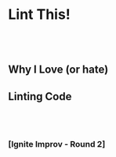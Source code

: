 
# Lint This!
<br><br>
## Why I Love (or hate)
## Linting Code
<br><br>
### [Ignite Improv - Round 2]
